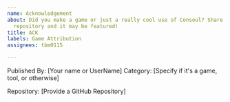 ```yaml
---
name: Acknowledgement
about: Did you make a game or just a really cool use of Consoul? Share a link to the
  repository and it may be featured!
title: ACK
labels: Game Attribution
assignees: tbm0115

---
```


Published By: [Your name or UserName]
Category: [Specify if it's a game, tool, or otherwise]

Repository: [Provide a GitHub Repository]
